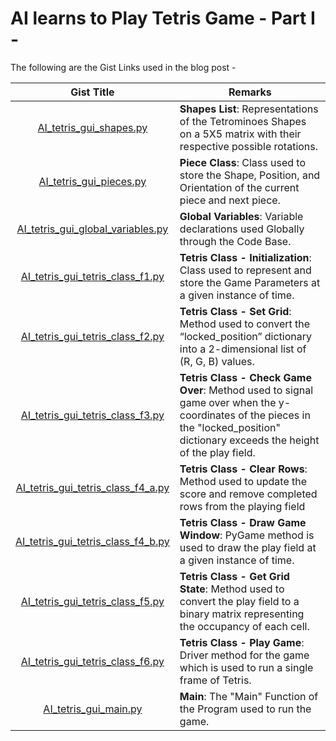 # AI learns to Play Tetris Game - Part I -

The following are the Gist Links used in the blog post -

|                                             Gist Title                                             | Remarks |
|:--------------------------------------------------------------------------------------------------:|---------|
|   [AI_tetris_gui_shapes.py](https://gist.github.com/shashank3199/6dc7c0eba7241c00f7d96ad1beab316d#file-ai_tetris_gui_shapes-py) | <b>Shapes List</b>: Representations of the Tetrominoes Shapes on a 5X5 matrix with their respective possible rotations.  |
|   [AI_tetris_gui_pieces.py](https://gist.github.com/shashank3199/2a19206903a4c74f92b217bdc8480f25#file-ai_tetris_gui_pieces-py) | <b>Piece Class</b>: Class used to store the Shape, Position, and Orientation of the current piece and next piece. |
|   [AI_tetris_gui_global_variables.py](https://gist.github.com/shashank3199/69fb419eaaf955bf1f45a5b27b2561a2#file-ai_tetris_gui_global_variables-py)   | <b>Global Variables</b>: Variable declarations used Globally through the Code Base. |
|   [AI_tetris_gui_tetris_class_f1.py](https://gist.github.com/shashank3199/479c33c07de415486c955f412c87508f#file-ai_tetris_gui_tetris_class_f1-py)    | <b>Tetris Class - Initialization</b>: Class used to represent and store the Game Parameters at a given instance of time. |
|   [AI_tetris_gui_tetris_class_f2.py](https://gist.github.com/shashank3199/aab46fd55df5e3a11e54ff5679fb09eb#file-ai_tetris_gui_tetris_class_f2-py)    | <b>Tetris Class - Set Grid</b>: Method used to convert the “locked_position” dictionary into a 2-dimensional list of (R, G, B) values. |
|   [AI_tetris_gui_tetris_class_f3.py](https://gist.github.com/shashank3199/88d24a5015b9272996c830a70c5ff2bb#file-ai_tetris_gui_tetris_class_f3-py)    | <b>Tetris Class - Check Game Over</b>: Method used to signal game over when the y-coordinates of the pieces in the "locked_position" dictionary exceeds the height of the play field. |
|   [AI_tetris_gui_tetris_class_f4_a.py](https://gist.github.com/shashank3199/6505d1b10a245a4287f0ae554d0c46af#file-ai_tetris_gui_tetris_class_f4_a-py)  | <b>Tetris Class - Clear Rows</b>: Method used to update the score and remove completed rows from the playing field |
|   [AI_tetris_gui_tetris_class_f4_b.py](https://gist.github.com/shashank3199/23444568c21439c59aab12b24300615d#file-ai_tetris_gui_tetris_class_f4_b-py)  | <b>Tetris Class - Draw Game Window</b>: PyGame method is used to draw the play field at a given instance of time. |
|   [AI_tetris_gui_tetris_class_f5.py](https://gist.github.com/shashank3199/7d5b23067e7669db11fefb864b291eab#file-ai_tetris_gui_tetris_class_f5-py)    | <b>Tetris Class - Get Grid State</b>: Method used to convert the play field to a binary matrix representing the occupancy of each cell. |
|   [AI_tetris_gui_tetris_class_f6.py](https://gist.github.com/shashank3199/6c02c68358f0f9fb975bdd261fbe6c74#file-ai_tetris_gui_tetris_class_f6-py)    | <b>Tetris Class - Play Game</b>: Driver method for the game which is used to run a single frame of Tetris. |
|   [AI_tetris_gui_main.py](https://gist.github.com/shashank3199/94e4296d379be8ba689baf7b74419749#file-ai_tetris_gui_main-py)   | <b>Main</b>: The "Main" Function of the Program used to run the game. |
